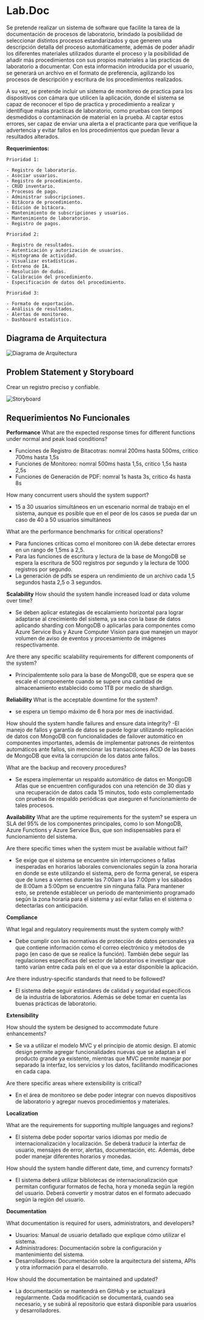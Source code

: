 # Lab.Doc

Se pretende realizar un sistema de software que facilite la tarea de la documentación de procesos de laboratorio, brindado la posibilidad de seleccionar distintos procesos estandarizados y que generen una descripción detalla del proceso automáticamente, además de poder añadir los diferentes materiales utilizados durante el proceso y la posibilidad de añadir más procedimientos con sus propios materiales a las practicas de laboratorio a documentar. Con esta información introducida por el usuario, se generará un archivo en el formato de preferencia, agilizando los procesos de descripción y escritura de los procedimientos realizados. 

A su vez, se pretende incluir un sistema de monitoreo de practica para los dispositivos con cámara que utilicen la aplicación, donde el sistema se capaz de reconocer el tipo de practica y procedimiento a realizar y identifique malas practicas de laboratorio, como pruebas con tiempos desmedidos o contaminación de material en la prueba. Al captar estos errores, ser capaz de enviar una alerta a el practicante para que verifique la advertencia y evitar fallos en los procedimientos que puedan llevar a resultados alterados.

**Requerimientos:**

    Prioridad 1:

    - Registro de laboratorio.
    - Asociar usuarios.
    - Registro de procedimiento.
    - CRUD inventario.
    - Procesos de pago.
    - Administrar subscripciones.
    - Bitácora de procedimiento.
    - Edición de bitácora.
    - Mantenimiento de subscripciones y usuarios.
    - Mantenimiento de laboratorio.
    - Registro de pagos.

    Prioridad 2:

    - Registro de resultados.
    - Autenticación y autorización de usuarios. 
    - Histograma de actividad.
    - Visualizar estadísticas.
    - Entreno de IA.
    - Resolución de dudas.
    - Calibración del procedimiento.
    - Especificación de datos del procedimiento.

    Prioridad 3:

    - Formato de exportación.
    - Análisis de resultados.
    - Alertas de monitoreo.
    - Dashboard estadístico.

## Diagrama de Arquitectura

![Diagrama de Arquitectura](images/Diagrama_Proyecto.png)

## Problem Statement y Storyboard

Crear un registro preciso y confiable.

![Storyboard](images/Storyboard.png)

## Requerimientos No Funcionales

**Performance**
What are the expected response times for different functions under normal and peak load conditions?
- Funciones de Registro de Bitacotras: nomral 200ms hasta 500ms, critico 700ms hasta 1,5s
- Funciones de Monitoreo: nomral 500ms hasta 1,5s, critico 1,5s hasta 2,5s
- Funciones de Generación de PDF: nomral 1s hasta 3s, critico 4s hasta 8s

How many concurrent users should the system support?
- 15 a 30 usuarios simultáneos en un escenario normal de trabajo en el sistema, aunque es posible que en el peor de los casos se pueda dar un caso de 40 a 50 usuarios simultáneos

What are the performance benchmarks for critical operations?
- Para funciones criticas como el monitoreo con IA debe detectar errores en un rango de 1,5ms a 2,5.
- Para las funciones de escritura y lectura de la base de MongoDB se espera la escritura de 500 registros por segundo y la lectura de 1000 registros por segundo.
- La generación de pdfs se espera un rendimiento de un archivo cada 1,5 segundos hasta 2,5 o 3 segundos.

**Scalability**
How should the system handle increased load or data volume over time?
- Se deben aplicar estategias de escalamiento horizontal para lograr adaptarse al crecimiento del sistema, ya sea con la base de datos aplicando sharding con MongoDB o aplicarlas para componentes como Azure Service Bus y Azure Computer Vision para que manejen un mayor volumen de aviso de eventos y procesamiento de imágenes respectivamente.


Are there any specific scalability requirements for different components of the system?
- Principalemtente solo para la base de MongoDB, que se espera que se escale el compoenente cuando se supere una cantidad de almacenamiento establecido como 1TB por medio de shardign.

**Reliability**
What is the acceptable downtime for the system?
- se espera un tiempo máximo de 6 hora por mes de inactividad.

How should the system handle failures and ensure data integrity?
-El manejo de fallos y garantía de datos se puede lograr utilizando replicación de datos con MongoDB con funcionalidades de failover automático en componentes importantes, además de implementar patrones de reintentos automáticos ante fallos, sin mencionar las transacciones ACID de las bases de MongoDB que evita la corrupción de los datos ante fallos.

What are the backup and recovery procedures?
- Se espera implementar un respaldo automático de datos en MongoDB Atlas que se encuentren configurados con una retención de 30 días y una recuperación de datos cada 15 minutos, todo esto complementado con pruebas de respaldo periódicas que aseguren el funcionamiento de tales procesos.

**Availability**
What are the uptime requirements for the system?
se espera un SLA del 95% de los componentes principales, como lo son MongoDB, Azure Functions y Azure Service Bus, que son indispensables para el funcionamiento del sistema.

Are there specific times when the system must be available without fail?
- Se exige que el sistema se encuentre sin interrupciones o fallas inesperadas en horarios laborales convencionales según la zona horaria en donde se este utilizando el sistema, pero de forma general, se espera que de lunes a viernes durante las 7:00am a las 7:00pm y los sábados de 8:00am a 5:00pm se encuentre sin ninguna falla. Para mantener esto, se pretende establecer un periodo de mantenimiento programado según la zona horaria para el sistema y así evitar fallas en el sistema o detectarlas con anticipación.

**Compliance**

What legal and regulatory requirements must the system comply with?

- Debe cumplir con las normativas de protección de datos personales ya que contiene información como el correo electrónico y métodos de pago (en caso de que se realice la función). También debe seguir las regulaciones específicas del sector de laboratorios e investigar que tanto varían entre cada país en el que va a estar disponible la aplicación.

Are there industry-specific standards that need to be followed?

- El sistema debe seguir estándares de calidad y seguridad específicos de la industria de laboratorios. Además se debe tomar en cuenta las buenas prácticas de laboratorio.

**Extensibility**

How should the system be designed to accommodate future enhancements?

- Se va a utilizar el modelo MVC y el principio de atomic design. El atomic design permite agregar funcionalidades nuevas que se adaptan a el producto grande ya existente, mientras que MVC permite manejar por separado la interfaz, los servicios y los datos, facilitando modificaciones en cada capa.

Are there specific areas where extensibility is critical?

- En el área de monitoreo se debe poder integrar con nuevos dispositivos de laboratorio y agregar nuevos procedimientos y materiales.

**Localization**

What are the requirements for supporting multiple languages and regions?

- El sistema debe poder soportar varios idiomas por medio de internacionalización y localización. Se deberá traducir la interfaz de usuario, mensajes de error, alertas, documentación, etc. Además, debe poder manejar diferentes horarios y monedas.

How should the system handle different date, time, and currency formats?

- El sistema deberá utilizar bibliotecas de internacionalización que permitan configurar formatos de fecha, hora y moneda según la región del usuario. Deberá convertir y mostrar datos en el formato adecuado según la región del usuario.

**Documentation**

What documentation is required for users, administrators, and developers?

- Usuarios: Manual de usuario detallado que explique cómo utilizar el sistema.
- Administradores: Documentación sobre la configuración y mantenimiento del sistema.
- Desarrolladores: Documentación sobre la arquitectura del sistema, APIs y otra información para el desarrollo.

How should the documentation be maintained and updated?

- La documentación se mantendrá en GitHub y se actualizará regularmente. Cada modificación se documentará, cuando sea necesario, y se subirá al repositorio que estará disponible para usuarios y desarrolladores.
